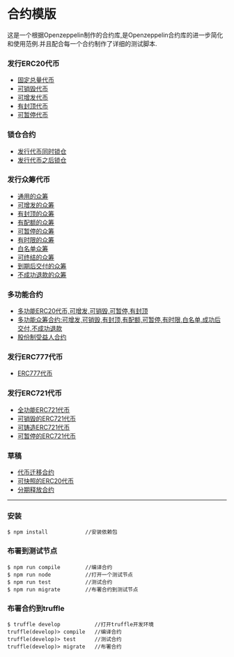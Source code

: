 # 合约模版

这是一个根据Openzeppelin制作的合约库,是Openzeppelin合约库的进一步简化和使用范例.并且配合每一个合约制作了详细的测试脚本.

### 发行ERC20代币
- [固定总量代币](./标准模版/ERC20/ERC20FixedSupply.md)
- [可销毁代币](./标准模版/ERC20/ERC20WithBurnable.md)
- [可增发代币](./标准模版/ERC20/ERC20WithMintable.md)
- [有封顶代币](./标准模版/ERC20/ERC20WithCapped.md)
- [可暂停代币](./标准模版/ERC20/ERC20WithPausable.md)
### 锁仓合约
- [发行代币同时锁仓](./标准模版/ERC20/IssueTokenWithTimelock.md)
- [发行代币之后锁仓](./标准模版/ERC20/IssueTokenBeforeTimelock.md)
### 发行众筹代币
- [通用的众筹](./标准模版/Crowdsale/AllowanceCrowdsale.md)
- [可增发的众筹](./标准模版/Crowdsale/MintedCrowdsale.md)
- [有封顶的众筹](./标准模版/Crowdsale/CappedCrowdsale.md)
- [有配额的众筹](./标准模版/Crowdsale/IndividuallyCappedCrowdsale.md)
- [可暂停的众筹](./标准模版/Crowdsale/PausableCrowdsale.md)
- [有时限的众筹](./标准模版/Crowdsale/TimedCrowdsale.md)
- [白名单众筹](./标准模版/Crowdsale/WhitelistCrowdsale.md)
- [可终结的众筹](./标准模版/Crowdsale/FinalizableCrowdsale.md)
- [到期后交付的众筹](./标准模版/Crowdsale/PostDeliveryCrowdsale.md)
- [不成功退款的众筹](./标准模版/Crowdsale/RefundableCrowdsale.md)

### 多功能合约
- [多功能ERC20代币,可增发,可销毁,可暂停,有封顶](./标准模版/Multi/ERC20MultiFunction.md)
- [多功能众筹合约:可增发,可销毁,有封顶,有配额,可暂停,有时限,白名单,成功后交付,不成功退款](./标准模版/Multi/MultiFunctionCrowdsale.md)
- [股份制受益人合约](./标准模版/Multi/CrowdsalePaymentSplitter.md)

### 发行ERC777代币
- [ERC777代币](./标准模版/ERC777/ERC777Contract.md)

### 发行ERC721代币
- [全功能ERC721代币](./标准模版/ERC721/ERC721Full.md)
- [可销毁的ERC721代币](./标准模版/ERC721/ERC721Burnable.md)
- [可铸造ERC721代币](./标准模版/ERC721/ERC721Mintable.md)
- [可暂停的ERC721代币](./标准模版/ERC721/ERC721Pausable.md)

### 草稿
- [代币迁移合约](./标准模版/Multi/ERC20Migrator.md)
- [可快照的ERC20代币](./标准模版/Multi/ERC20WithSnapshot.md)
- [分期释放合约](./标准模版/Multi/ERC20WithTokenVesting.md)

---
### 安装
```shell
$ npm install            //安装依赖包
```
### 布署到测试节点
```shell
$ npm run compile        //编译合约
$ npm run node           //打开一个测试节点
$ npm run test           //测试合约
$ npm run migrate        //布署合约到测试节点
```
### 布署合约到truffle
```shell
$ truffle develop           //打开truffle开发环境
truffle(develop)> compile   //编译合约
truffle(develop)> test      //测试合约
truffle(develop)> migrate   //布署合约
```

